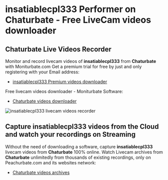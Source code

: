 # insatiablecpl333 Performer on Chaturbate - Free LiveCam videos downloader

## Chaturbate Live Videos Recorder

Monitor and record livecam videos of **insatiablecpl333** from **Chaturbate** with Moniturbate.com
Get a premium trial for free by just and only registering with your Email address:
* [insatiablecpl333 Premium videos downloader](https://moniturbate.com/request-demo-licence-key.html)

Free livecam videos downloader - Moniturbate Software:
* [Chaturbate videos downloader](https://moniturbate.com/moniturbate-download-software.html)

![insatiablecpl333 livecam videos recorder](https://peachurnet.com/templates/moniturbate-software.png)


## Capture insatiablecpl333 videos from the Cloud and watch your recordings on Streaming

Without the need of downloading a software, capture **insatiablecpl333** livecam videos from **Chaturbate** 100% online.
Watch Livecam archives from **Chaturbate** unlimitedly from thousands of existing recordings, only on Peachurbate.com and its websites network:
* [Chaturbate videos archives](https://peachurnet.com/)